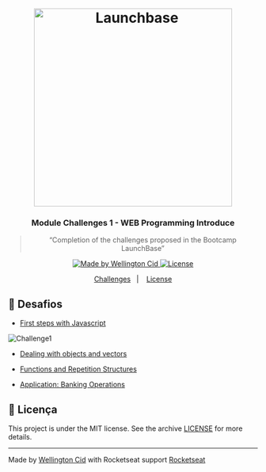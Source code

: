 <h1 align="center">
    <img alt="Launchbase" src="https://storage.googleapis.com/golden-wind/bootcamp-launchbase/logo.png" width="400px" />
</h1>

<h3 align="center">
  Module Challenges 1 - WEB Programming Introduce
</h3>

<blockquote align="center">“Completion of the challenges proposed in the Bootcamp LaunchBase”</blockquote>

<p align="center">

  <a href="https://linkedin.com/in/wellingtoncid">
    <img alt="Made by Wellington Cid" src="https://letzco.com.br">
  </a>

  <a href="LICENSE" >
    <img alt="License" src="https://img.shields.io/badge/license-MIT-%23F8952D">
  </a>

</p>

<p align="center">
  <a href="#rocket-desafios">Challenges</a>&nbsp;&nbsp;&nbsp;|&nbsp;&nbsp;&nbsp;
  <a href="#memo-licença">License</a>
</p>

## :rocket: Desafios

- [First steps with Javascript](challenges/imc-js)
  
<p>
  <img alt="Challenge1" src="challenges/image/challenge1-imc.png"></img>
</p>

- [Dealing with objects and vectors](challenges/)


- [Functions and Repetition Structures](challegens/)


- [Application: Banking Operations](challenges/)

## :memo: Licença

This project is under the MIT license. See the archive [LICENSE](/LICENSE) for more details.

---

Made by [Wellington Cid](https://linkedin.com/in/wellingtoncid) with Rocketseat support [Rocketseat](https://rocketseat.com.br)
